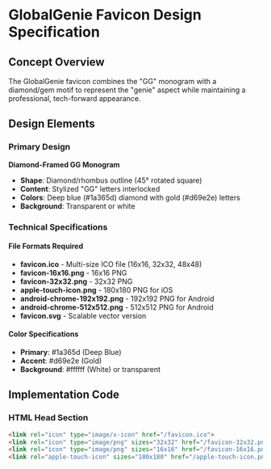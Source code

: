 # GlobalGenie Favicon Design Specification

## Concept Overview
The GlobalGenie favicon combines the "GG" monogram with a diamond/gem motif to represent the "genie" aspect while maintaining a professional, tech-forward appearance.

## Design Elements

### Primary Design
**Diamond-Framed GG Monogram**
- **Shape**: Diamond/rhombus outline (45° rotated square)
- **Content**: Stylized "GG" letters interlocked
- **Colors**: Deep blue (#1a365d) diamond with gold (#d69e2e) letters
- **Background**: Transparent or white

### Technical Specifications

#### File Formats Required
- **favicon.ico** - Multi-size ICO file (16x16, 32x32, 48x48)
- **favicon-16x16.png** - 16x16 PNG
- **favicon-32x32.png** - 32x32 PNG
- **apple-touch-icon.png** - 180x180 PNG for iOS
- **android-chrome-192x192.png** - 192x192 PNG for Android
- **android-chrome-512x512.png** - 512x512 PNG for Android
- **favicon.svg** - Scalable vector version

#### Color Specifications
- **Primary**: #1a365d (Deep Blue)
- **Accent**: #d69e2e (Gold)
- **Background**: #ffffff (White) or transparent

## Implementation Code

### HTML Head Section
```html
<link rel="icon" type="image/x-icon" href="/favicon.ico">
<link rel="icon" type="image/png" sizes="32x32" href="/favicon-32x32.png">
<link rel="icon" type="image/png" sizes="16x16" href="/favicon-16x16.png">
<link rel="apple-touch-icon" sizes="180x180" href="/apple-touch-icon.png">
```